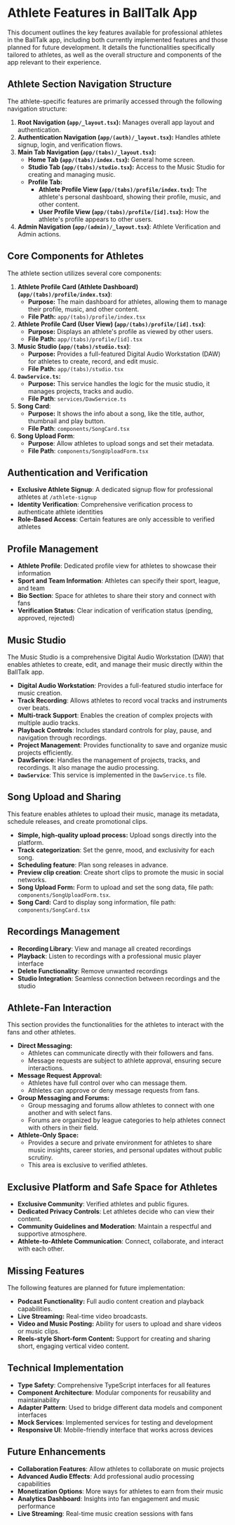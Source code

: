 # Athlete Features in BallTalk App

This document outlines the key features available for professional athletes in the BallTalk app, including both currently implemented features and those planned for future development. It details the functionalities specifically tailored to athletes, as well as the overall structure and components of the app relevant to their experience.

## Athlete Section Navigation Structure

The athlete-specific features are primarily accessed through the following navigation structure:

1.  **Root Navigation (`app/_layout.tsx`):** Manages overall app layout and authentication.
2.  **Authentication Navigation (`app/(auth)/_layout.tsx`):** Handles athlete signup, login, and verification flows.
3.  **Main Tab Navigation (`app/(tabs)/_layout.tsx`):**
    *   **Home Tab (`app/(tabs)/index.tsx`):** General home screen.
    *   **Studio Tab (`app/(tabs)/studio.tsx`):** Access to the Music Studio for creating and managing music.
    *   **Profile Tab:**
        *   **Athlete Profile View (`app/(tabs)/profile/index.tsx`):** The athlete's personal dashboard, showing their profile, music, and other content.
        *   **User Profile View (`app/(tabs)/profile/[id].tsx`):** How the athlete's profile appears to other users.
4. **Admin Navigation (`app/(admin)/_layout.tsx`)**: Athlete Verification and Admin actions.

## Core Components for Athletes

The athlete section utilizes several core components:

1.  **Athlete Profile Card (Athlete Dashboard) (`app/(tabs)/profile/index.tsx`)**:
    *   **Purpose:** The main dashboard for athletes, allowing them to manage their profile, music, and other content.
    *   **File Path:** `app/(tabs)/profile/index.tsx`
2.  **Athlete Profile Card (User View) (`app/(tabs)/profile/[id].tsx`)**:
    *   **Purpose:** Displays an athlete's profile as viewed by other users.
    *   **File Path:** `app/(tabs)/profile/[id].tsx`
3.  **Music Studio (`app/(tabs)/studio.tsx`)**:
    *   **Purpose:** Provides a full-featured Digital Audio Workstation (DAW) for athletes to create, record, and edit music.
    *   **File Path:** `app/(tabs)/studio.tsx`
4. **`DawService.ts`:**
    * **Purpose:** This service handles the logic for the music studio, it manages projects, tracks and audio.
    * **File Path**: `services/DawService.ts`
5. **Song Card**:
    * **Purpose:** It shows the info about a song, like the title, author, thumbnail and play button.
    * **File Path**: `components/SongCard.tsx`
6. **Song Upload Form**:
    * **Purpose**: Allow athletes to upload songs and set their metadata.
    * **File Path**: `components/SongUploadForm.tsx`



## Authentication and Verification

- **Exclusive Athlete Signup**: A dedicated signup flow for professional athletes at `/athlete-signup`
- **Identity Verification**: Comprehensive verification process to authenticate athlete identities
- **Role-Based Access**: Certain features are only accessible to verified athletes

## Profile Management

- **Athlete Profile**: Dedicated profile view for athletes to showcase their information
- **Sport and Team Information**: Athletes can specify their sport, league, and team
- **Bio Section**: Space for athletes to share their story and connect with fans
- **Verification Status**: Clear indication of verification status (pending, approved, rejected)

## Music Studio
The Music Studio is a comprehensive Digital Audio Workstation (DAW) that enables athletes to create, edit, and manage their music directly within the BallTalk app.
* **Digital Audio Workstation**: Provides a full-featured studio interface for music creation.
* **Track Recording**: Allows athletes to record vocal tracks and instruments over beats.
* **Multi-track Support**: Enables the creation of complex projects with multiple audio tracks.
* **Playback Controls**: Includes standard controls for play, pause, and navigation through recordings.
* **Project Management**: Provides functionality to save and organize music projects efficiently.
* **DawService**: Handles the management of projects, tracks, and recordings. It also manage the audio processing.
* **`DawService`**: This service is implemented in the `DawService.ts` file.

## Song Upload and Sharing
This feature enables athletes to upload their music, manage its metadata, schedule releases, and create promotional clips.
* **Simple, high-quality upload process:** Upload songs directly into the platform.
* **Track categorization**: Set the genre, mood, and exclusivity for each song.
* **Scheduling feature**: Plan song releases in advance.
* **Preview clip creation**: Create short clips to promote the music in social networks.
* **Song Upload Form:** Form to upload and set the song data, file path: `components/SongUploadForm.tsx`.
* **Song Card:** Card to display song information, file path: `components/SongCard.tsx`

## Recordings Management

- **Recording Library**: View and manage all created recordings
- **Playback**: Listen to recordings with a professional music player interface
- **Delete Functionality**: Remove unwanted recordings
- **Studio Integration**: Seamless connection between recordings and the studio

## Athlete-Fan Interaction

This section provides the functionalities for the athletes to interact with the fans and other athletes.

*   **Direct Messaging:**
    *   Athletes can communicate directly with their followers and fans.
    *   Message requests are subject to athlete approval, ensuring secure interactions.
*   **Message Request Approval:**
    *   Athletes have full control over who can message them.
    *   Athletes can approve or deny message requests from fans.
*   **Group Messaging and Forums:**
    *   Group messaging and forums allow athletes to connect with one another and with select fans.
    *   Forums are organized by league categories to help athletes connect with others in their field.
*   **Athlete-Only Space:**
    *   Provides a secure and private environment for athletes to share music insights, career stories, and personal updates without public scrutiny.
    *   This area is exclusive to verified athletes.

## Exclusive Platform and Safe Space for Athletes

*   **Exclusive Community**: Verified athletes and public figures.
*   **Dedicated Privacy Controls**: Let athletes decide who can view their content.
*   **Community Guidelines and Moderation**: Maintain a respectful and supportive atmosphere.
*   **Athlete-to-Athlete Communication**: Connect, collaborate, and interact with each other.

## Missing Features

The following features are planned for future implementation:

*   **Podcast Functionality:** Full audio content creation and playback capabilities.
*   **Live Streaming:** Real-time video broadcasts.
*   **Video and Music Posting:** Ability for users to upload and share videos or music clips.
*   **Reels-style Short-form Content:** Support for creating and sharing short, engaging vertical video content.

## Technical Implementation

- **Type Safety**: Comprehensive TypeScript interfaces for all features
- **Component Architecture**: Modular components for reusability and maintainability
- **Adapter Pattern**: Used to bridge different data models and component interfaces
- **Mock Services**: Implemented services for testing and development
- **Responsive UI**: Mobile-friendly interface that works across devices

## Future Enhancements

- **Collaboration Features**: Allow athletes to collaborate on music projects
- **Advanced Audio Effects**: Add professional audio processing capabilities
- **Monetization Options**: More ways for athletes to earn from their music
- **Analytics Dashboard**: Insights into fan engagement and music performance
- **Live Streaming**: Real-time music creation sessions with fans
